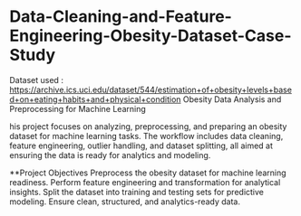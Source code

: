# Data-Cleaning-and-Feature-Engineering-Obesity-Dataset-Case-Study
Dataset used : https://archive.ics.uci.edu/dataset/544/estimation+of+obesity+levels+based+on+eating+habits+and+physical+condition
Obesity Data Analysis and Preprocessing for Machine Learning

his project focuses on analyzing, preprocessing, and preparing an obesity dataset for machine learning tasks. The workflow includes data cleaning, feature engineering, outlier handling, and dataset splitting, all aimed at ensuring the data is ready for analytics and modeling.

**Project Objectives
Preprocess the obesity dataset for machine learning readiness.
Perform feature engineering and transformation for analytical insights.
Split the dataset into training and testing sets for predictive modeling.
Ensure clean, structured, and analytics-ready data.
